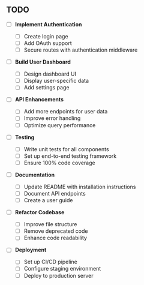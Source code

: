 ## TODO

- [ ] **Implement Authentication**

  - [ ] Create login page
  - [ ] Add OAuth support
  - [ ] Secure routes with authentication middleware

- [ ] **Build User Dashboard**

  - [ ] Design dashboard UI
  - [ ] Display user-specific data
  - [ ] Add settings page

- [ ] **API Enhancements**

  - [ ] Add more endpoints for user data
  - [ ] Improve error handling
  - [ ] Optimize query performance

- [ ] **Testing**

  - [ ] Write unit tests for all components
  - [ ] Set up end-to-end testing framework
  - [ ] Ensure 100% code coverage

- [ ] **Documentation**

  - [ ] Update README with installation instructions
  - [ ] Document API endpoints
  - [ ] Create a user guide

- [ ] **Refactor Codebase**

  - [ ] Improve file structure
  - [ ] Remove deprecated code
  - [ ] Enhance code readability

- [ ] **Deployment**
  - [ ] Set up CI/CD pipeline
  - [ ] Configure staging environment
  - [ ] Deploy to production server
